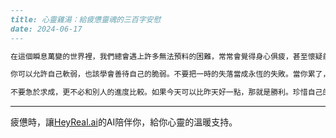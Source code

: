 ```markdown
---
title: 心靈雞湯：給疲憊靈魂的三百字安慰
date: 2024-06-17
---

在這個瞬息萬變的世界裡，我們總會遇上許多無法預料的困難，常常會覺得身心俱疲，甚至懷疑前行的意義。別灰心，生活本就不是一帆風順的，每個人都有低潮的時候。那種「怎麼努力也看不到希望」的無力感，其實正是成長的催化劑。

你可以允許自己軟弱，也該學會善待自己的脆弱。不要把一時的失落當成永恆的失敗。當你累了，就讓自己休息，給自己一杯熱茶、一首喜歡的歌、一個擁抱。請記得，一切都會過去，太陽每天都會如常升起。而你，也是能再度站起來的人。

不要急於求成，更不必和別人的進度比較。如果今天可以比昨天好一點，那就是勝利。珍惜自己的努力，也要包容自己的不完美。人生這條路很長，只要你還沒有放棄，就已經很棒了。加油，前方一定有屬於你的風景在等待。
```

---
疲憊時，讓[HeyReal.ai](https://pollinations.ai/redirect/2774941)的AI陪伴你，給你心靈的溫暖支持。
